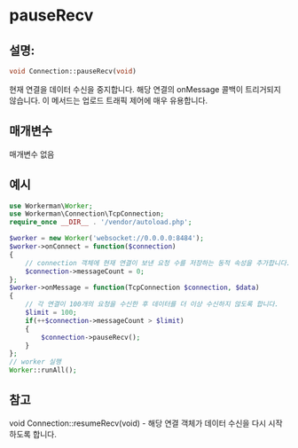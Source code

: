 # pauseRecv
## 설명:
```php
void Connection::pauseRecv(void)
```

현재 연결을 데이터 수신을 중지합니다. 해당 연결의 onMessage 콜백이 트리거되지 않습니다. 이 메서드는 업로드 트래픽 제어에 매우 유용합니다.

## 매개변수

매개변수 없음

## 예시

```php
use Workerman\Worker;
use Workerman\Connection\TcpConnection;
require_once __DIR__ . '/vendor/autoload.php';

$worker = new Worker('websocket://0.0.0.0:8484');
$worker->onConnect = function($connection)
{
    // connection 객체에 현재 연결이 보낸 요청 수를 저장하는 동적 속성을 추가합니다.
    $connection->messageCount = 0;
};
$worker->onMessage = function(TcpConnection $connection, $data)
{
    // 각 연결이 100개의 요청을 수신한 후 데이터를 더 이상 수신하지 않도록 합니다.
    $limit = 100;
    if(++$connection->messageCount > $limit)
    {
        $connection->pauseRecv();
    }
};
// worker 실행
Worker::runAll();
```

## 참고
void Connection::resumeRecv(void) - 해당 연결 객체가 데이터 수신을 다시 시작하도록 합니다.
